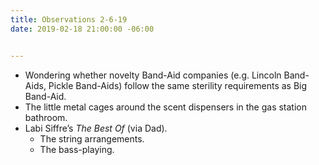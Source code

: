 ```yaml
---
title: Observations 2-6-19
date: 2019-02-18 21:00:00 -06:00


---
```


- Wondering whether novelty Band-Aid companies (e.g. Lincoln Band-Aids, Pickle Band-Aids) follow the same sterility requirements as Big Band-Aid.
- The little metal cages around the scent dispensers in the gas station bathroom.
- Labi Siffre’s *The Best Of* (via Dad).
	- The string arrangements.
	- The bass-playing.